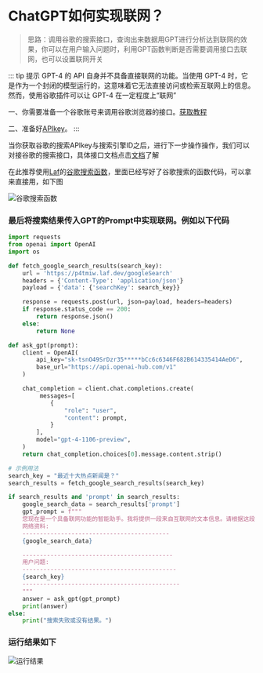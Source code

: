 
# ChatGPT如何实现联网？

> 思路：调用谷歌的搜索接口，查询出来数据用GPT进行分析达到联网的效果，你可以在用户输入问题时，利用GPT函数判断是否需要调用接口去联网，也可以设置联网开关

::: tip 提示
GPT-4 的 API 自身并不具备直接联网的功能。当使用 GPT-4 时，它是作为一个封闭的模型运行的，这意味着它无法直接访问或检索互联网上的信息。然而，使用谷歌插件可以让 GPT-4 在一定程度上“联网”

一、你需要准备一个谷歌账号来调用谷歌浏览器的接口。[获取教程](https://zhuanlan.zhihu.com/p/174666017)

二、准备好[APIkey](/faq/1.html#如何获取apikey)。
:::

当你获取谷歌的搜索APIkey与搜索引擎ID之后，进行下一步操作操作，我们可以对接谷歌的搜索接口，具体接口文档点击[文档](https://developers.google.com/custom-search/v1/introduction#api_overview)了解

在此推荐使用[Laf](https://laf.dev/)的[谷歌搜索函数](https://laf.dev/market/templates/6523807ddd99aa787d979422)，里面已经写好了谷歌搜索的函数代码，可以拿来直接用，如下图

![谷歌搜索函数](/img/g4.png "谷歌搜索函数")

### 最后将搜索结果传入GPT的Prompt中实现联网。例如以下代码



``` python
import requests
from openai import OpenAI
import os

def fetch_google_search_results(search_key):
    url = 'https://p4tmiw.laf.dev/googleSearch'
    headers = {'Content-Type': 'application/json'}
    payload = {'data': {'searchKey': search_key}}

    response = requests.post(url, json=payload, headers=headers)
    if response.status_code == 200:
        return response.json()
    else:
        return None

def ask_gpt(prompt):
    client = OpenAI(
        api_key="sk-tsnO49SrDzr35*****bCc6c6346F682B614335414AeD6",
        base_url="https://api.openai-hub.com/v1"
    )

    chat_completion = client.chat.completions.create(
         messages=[
            {
                "role": "user",
                "content": prompt,
            }
        ],
        model="gpt-4-1106-preview",
    )
    return chat_completion.choices[0].message.content.strip()

# 示例用法
search_key = "最近十大热点新闻是？"
search_results = fetch_google_search_results(search_key)

if search_results and 'prompt' in search_results:
    google_search_data = search_results['prompt']
    gpt_prompt = f"""
    您现在是一个具备联网功能的智能助手。我将提供一段来自互联网的文本信息。请根据这段文本以及用户提出的问题来给出回答。如果网络资料中的信息不足以回答用户的问题，请回复说无法提供确切的答案。
    网络资料:
    ------------------------------------------
    {google_search_data}

    -------------------------------------------
    用户问题:
    --------------------------------------------
    {search_key}
    ---------------------------------------------
    """
    answer = ask_gpt(gpt_prompt)
    print(answer)
else:
    print("搜索失败或没有结果。")


```

### 运行结果如下

![运行结果](/img/g5.png "运行结果")